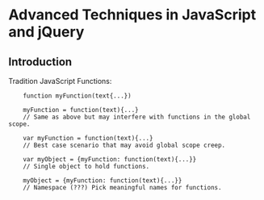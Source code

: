 # **Advanced Techniques in JavaScript and jQuery**

## **Introduction**

Tradition JavaScript Functions:

        function myFunction(text{...}) 

        myFunction = function(text){...}
        // Same as above but may interfere with functions in the global scope.

        var myFunction = function(text){...}
        // Best case scenario that may avoid global scope creep.

        var myObject = {myFunction: function(text){...}}
        // Single object to hold functions.

        myObject = {myFunction: function(text){...}}
        // Namespace (???) Pick meaningful names for functions.